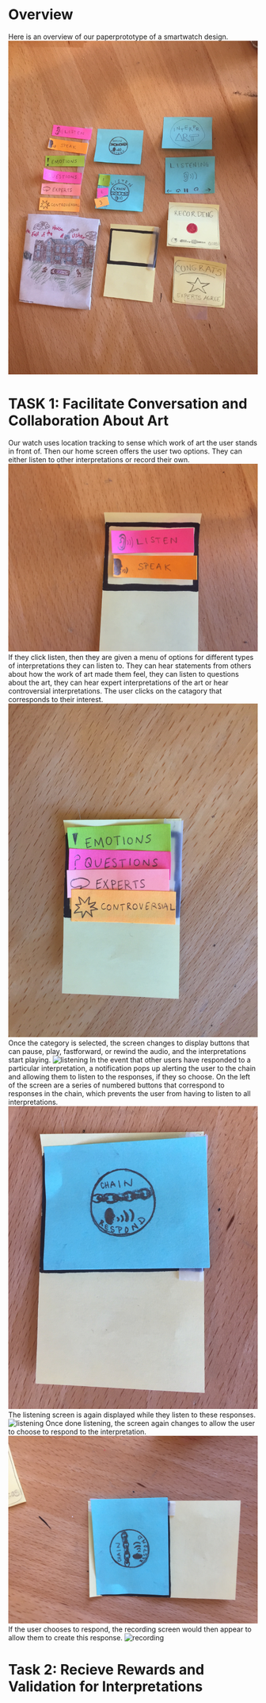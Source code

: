 # Overview
Here is an overview of our paperprototype of a smartwatch design.
![overview](/img/overviewpp.jpg)
# TASK 1: Facilitate Conversation and Collaboration About Art 
Our watch uses location tracking to sense which work of art the user stands in front of. Then our home screen offers the user two options. They can either listen to other interpretations or record their own.
![listenspeak](/img/listenspeak.jpg)
If they click listen, then they are given a menu of options for different types of interpretations they can listen to. They can hear statements from others about how the work of art made them feel, they can listen to questions about the art, they can hear expert interpretations of the art or hear controversial interpretations. The user clicks on the catagory that corresponds to their interest. 
![menu](/img/menu.JPG)
Once the category is selected, the screen changes to display buttons that can pause, play, fastforward, or rewind the audio, and the interpretations start playing.
![listening](/img/listening.jpg)
In the event that other users have responded to a particular interpretation, a notification pops up alerting the user to the chain and allowing them to listen to the responses, if they so choose. On the left of the screen are a series of numbered buttons that correspond to responses in the chain, which prevents the user from having to listen to all interpretations.
![chainlisten](/img/chainlisten.jpg)
The listening screen is again displayed while they listen to these responses. 
![listening](/img/listening.jpg)
Once done listening, the screen again changes to allow the user to choose to respond to the interpretation.
![chainrespond](/img/chainrespond.jpg)
If the user chooses to respond, the recording screen would then appear to allow them to create this response.
![recording](/img/record.jpg)
# Task 2: Recieve Rewards and Validation for Interpretations 
